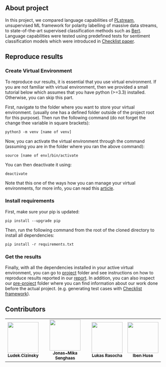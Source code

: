 ## About project
In this project, we compared language capabilities of [PLstream](https://arxiv.org/pdf/2203.12368v1.pdf), unsupervised ML framework for polarity labelling of massive data streams, to state-of-the-art supervised classification methods such as [Bert](https://arxiv.org/abs/1810.04805). Language capabilities were tested using predefined tests for sentiment classification models which were introduced in [Checklist paper](https://arxiv.org/abs/2005.04118).


## Reproduce results
### Create Virtual Environment
To reproduce our results, it is essential that you use virtual environment. If
you are not familiar with virtual environment, then we provided a small
tutorial below which assumes that you have python (>=3.3) installed. Otherwise,
you can skip this part.

First, navigate to the folder where you want to store your virtual environment.
(usually one has a defined folder outside of the project root for this purpose). Then run the following command (do not forget the change thee variable in square brackets):

```
python3 -m venv [name of venv]
```

Now, you can activate the virtual environment through the command (assuming you are in the
folder where you ran the above command): 

```
source [name of env]/bin/activate
```

You can then deactivate it using:

```
deactivate
```

Note that this one of the ways how you can manage your virtual environments, for more info,
you can read this [article](https://realpython.com/python-virtual-environments-a-primer/).

### Install requirements 

First, make sure your pip is updated:

```
pip install --upgrade pip
```

Then, run the following command from the root of the cloned directory to install all dependencies:
    
```
pip install -r requirements.txt
```

### Get the results
Finally, with all the dependencies installed in your active virtual environment, you can go to [project](src/project) folder and see instructions on how to reproduce results reported in our [report](). In addition, you can also inspect our [pre-project](src/pre-project) folder where you can find information about our work done before the actual project. (e.g. generating test cases with [Checklist framework](https://github.com/marcotcr/checklist)).


## Contributors

<table>
  <tr>
    <td align="center"><a href="https://github.com/LudekCizinsky"><img src="https://github.com/LudekCizinsky.png?size=100" width="100px;" alt=""/><br /><sub><b>Ludek Cizinsky</b></sub></a><br /></td>
    <td align="center"><a href="https://github.com/jonas-mika"><img src="https://github.com/jonas-mika.png?size=100" width="100px;" alt=""/><br /><sub><b>Jonas-Mika Senghaas</b></sub></a><br /></td>
    <td align="center"><a href="https://github.com/lukyrasocha"><img src="https://github.com/lukyrasocha.png?size=100" width="100px;" alt=""/><br /><sub><b>Lukas Rasocha</b></sub></a><br /></td>
    <td align="center"><a href="https://github.com/IbenH"><img src="https://www.facebook.com/photo/?fbid=1368561793173156&set=a.151233234906024" width="100px;" alt=""/><br /><sub><b>Iben Huse</b></sub></a><br /></td>

  </tr>
</table>

